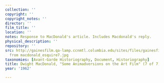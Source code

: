 ```yaml
---
collection: ''
copyright: ''
copyright_notes: ''
director: ''
film_title: ''
location: ''
notes: Response to MacDonald's article. Includes Macdonald's reply.
physical_description: ''
repository: ''
src: http://gainesfilm.qa-lamp.ccnmtl.columbia.edu/sites/files/gainesfilm/images/Pages
  from macdonald_esquire7.jpg
taxonomies: [Avant-Garde Historiography, Document, Historiography]
title: Dwight MacDonald, "Some Animadversions on the Art Film" (7 of 7)
year: '1962'

---
```

